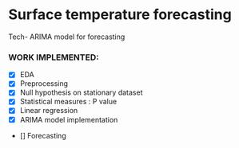 # Surface temperature forecasting

Tech- ARIMA model for forecasting

### WORK IMPLEMENTED:
- [x] EDA 
- [x] Preprocessing
- [x] Null hypothesis on stationary dataset
- [x] Statistical measures : P value
- [x] Linear regression 
- [x] ARIMA model implementation
- [] Forecasting
